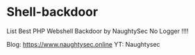 # Shell-backdoor
List Best PHP Webshell Backdoor by NaughtySec 
No Logger !!!!

Blog: https://www.naughtysec.online
YT: Naughtysec
